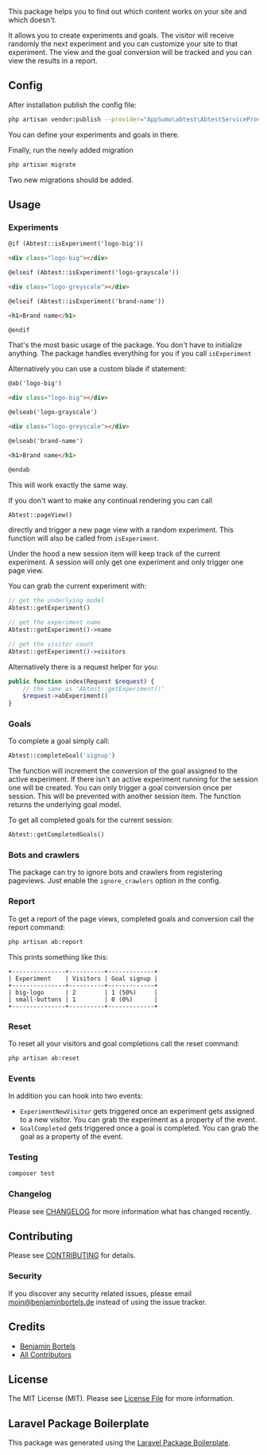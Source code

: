 This package helps you to find out which content works on your site and which doesn't.

It allows you to create experiments and goals. The visitor will receive randomly the next experiment and you can customize your site to that experiment. The view and the goal conversion will be tracked and you can view the results in a report.

## Config

After installation publish the config file:

```bash
php artisan vendor:publish --provider="AppSumo\abtest\AbtestServiceProvider"
```

You can define your experiments and goals in there.

Finally, run the newly added migration

```bash
php artisan migrate
```

Two new migrations should be added.

## Usage

### Experiments

```html
@if (Abtest::isExperiment('logo-big'))

<div class="logo-big"></div>

@elseif (Abtest::isExperiment('logo-grayscale'))

<div class="logo-greyscale"></div>

@elseif (Abtest::isExperiment('brand-name'))

<h1>Brand name</h1>

@endif
```

That's the most basic usage of the package. You don't have to initialize anything. The package handles everything for you if you call `isExperiment`

Alternatively you can use a custom blade if statement:

```html
@ab('logo-big')

<div class="logo-big"></div>

@elseab('logo-grayscale')

<div class="logo-greyscale"></div>

@elseab('brand-name')

<h1>Brand name</h1>

@endab
```

This will work exactly the same way.

If you don't want to make any continual rendering you can call

```php
Abtest::pageView()
```

directly and trigger a new page view with a random experiment. This function will also be called from `isExperiment`.

Under the hood a new session item will keep track of the current experiment. A session will only get one experiment and only trigger one page view.

You can grab the current experiment with:

```php
// get the underlying model
Abtest::getExperiment()

// get the experiment name
Abtest::getExperiment()->name

// get the visitor count
Abtest::getExperiment()->visitors
```

Alternatively there is a request helper for you:

```php
public function index(Request $request) {
    // the same as 'Abtest::getExperiment()'
    $request->abExperiment()
}
```

### Goals

To complete a goal simply call:

```php
Abtest::completeGoal('signup')
```

The function will increment the conversion of the goal assigned to the active experiment. If there isn't an active experiment running for the session one will be created. You can only trigger a goal conversion once per session. This will be prevented with another session item. The function returns the underlying goal model.

To get all completed goals for the current session:

```php
Abtest::getCompletedGoals()
```

### Bots and crawlers

The package can try to ignore bots and crawlers from registering pageviews. Just enable the `ignore_crawlers` option in the config.

### Report

To get a report of the page views, completed goals and conversion call the report command:

```bash
php artisan ab:report
```

This prints something like this:

```
+---------------+----------+-------------+
| Experiment    | Visitors | Goal signup |
+---------------+----------+-------------+
| big-logo      | 2        | 1 (50%)     |
| small-buttons | 1        | 0 (0%)      |
+---------------+----------+-------------+
```

### Reset

To reset all your visitors and goal completions call the reset command:

```bash
php artisan ab:reset
```

### Events

In addition you can hook into two events:

- `ExperimentNewVisitor` gets triggered once an experiment gets assigned to a new visitor. You can grab the experiment as a property of the event.
- `GoalCompleted` gets triggered once a goal is completed. You can grab the goal as a property of the event.

### Testing

```bash
composer test
```

### Changelog

Please see [CHANGELOG](CHANGELOG.md) for more information what has changed recently.

## Contributing

Please see [CONTRIBUTING](CONTRIBUTING.md) for details.

### Security

If you discover any security related issues, please email moin@benjaminbortels.de instead of using the issue tracker.

## Credits

- [Benjamin Bortels](https://github.com/ben182)
- [All Contributors](../../contributors)

## License

The MIT License (MIT). Please see [License File](LICENSE.md) for more information.

## Laravel Package Boilerplate

This package was generated using the [Laravel Package Boilerplate](https://laravelpackageboilerplate.com).
